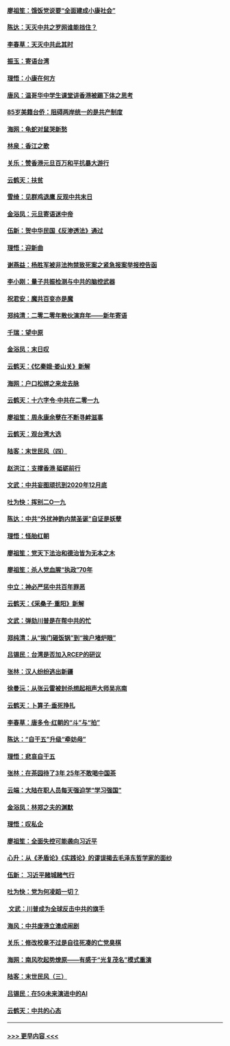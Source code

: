#### [廖祖笙：饿饭党说要“全面建成小康社会”](../pages/nsc993/n11767482.md?t=01042122) 
#### [陈达：天灭中共之罗网谁能挡住？](../pages/nsc993/n11767465.md?t=01042122) 
#### [李春草：天灭中共此其时](../pages/nsc993/n11767452.md?t=01042122) 
#### [振玉：寄语台湾](../pages/nsc993/n11767432.md?t=01042122) 
#### [理悟：小康在何方](../pages/nsc993/n11767394.md?t=01042122) 
#### [唐风：温哥华中学生课堂讲香港被踢下体之思考](../pages/nsc993/n11766848.md?t=01042122) 
#### [85岁美籍台侨：阻碍两岸统一的是共产制度](../pages/nsc993/n11765043.md?t=01042122) 
#### [海网：龟蛇对鼠哭新愁](../pages/nsc993/n11764895.md?t=01042122) 
#### [林泉：香江之歌](../pages/nsc993/n11764415.md?t=01042122) 
#### [关乐：赞香港元旦百万和平抗暴大游行](../pages/nsc993/n11764382.md?t=01042122) 
#### [云鹤天：扶贫](../pages/nsc993/n11764245.md?t=01042122) 
#### [雪绮：见群鸡退鹰  反观中共末日](../pages/nsc993/n11762112.md?t=01042122) 
#### [金浴凤：元旦寄语迷中帝](../pages/nsc993/n11761788.md?t=01042122) 
#### [伍新：贺中华民国《反渗透法》通过](../pages/nsc993/n11761994.md?t=01042122) 
#### [理悟：迎新曲](../pages/nsc993/n11761152.md?t=01042122) 
#### [谢燕益：杨胜军被非法拘禁致死案之紧急报案举报控告函](../pages/nsc993/n11756134.md?t=01042122) 
#### [李小刚：量子共振检测与中共的脑控武器](../pages/nsc993/n11754518.md?t=01042122) 
#### [祝君安：魔共百变亦是魔](../pages/nsc993/n11754469.md?t=01042122) 
#### [郑纯清：二零二零年散伙演弃年——新年寄语](../pages/nsc993/n11754195.md?t=01042122) 
#### [千瑞：望中原](../pages/nsc993/n11754159.md?t=01042122) 
#### [金浴凤：末日叹](../pages/nsc993/n11752359.md?t=01042122) 
#### [云鹤天：《忆秦娥‧娄山关》新解](../pages/nsc993/n11752348.md?t=01042122) 
#### [海网：户口松绑之来龙去脉](../pages/nsc993/n11752328.md?t=01042122) 
#### [云鹤天：十六字令‧中共在二零一九](../pages/nsc993/n11752305.md?t=01042122) 
#### [廖祖笙：周永康余孽在不断寻衅滋事](../pages/nsc993/n11751013.md?t=01042122) 
#### [云鹤天：观台湾大选](../pages/nsc993/n11751007.md?t=01042122) 
#### [陆客：末世民风（四）](../pages/nsc993/n11749203.md?t=01042122) 
#### [赵洪江：支撑香港 砥砺前行](../pages/nsc993/n11748482.md?t=01042122) 
#### [文武：中共妄图顽抗到2020年12月底](../pages/nsc993/n11748446.md?t=01042122) 
#### [吐为快：挥别二O一九](../pages/nsc993/n11748411.md?t=01042122) 
#### [陈达：中共“外扰神韵内禁圣诞”自证是妖孽](../pages/nsc993/n11748226.md?t=01042122) 
#### [理悟：怪胎红朝](../pages/nsc993/n11748206.md?t=01042122) 
#### [廖祖笙：党天下法治和德治皆为无本之木](../pages/nsc993/n11748135.md?t=01042122) 
#### [廖祖笙：杀人党血腥“执政”70年](../pages/nsc993/n11745144.md?t=01042122) 
#### [中立：神必严惩中共百年罪恶](../pages/nsc993/n11744970.md?t=01042122) 
#### [云鹤天：《采桑子‧重阳》新解](../pages/nsc993/n11744948.md?t=01042122) 
#### [文武：弹劾川普是在帮中共的忙](../pages/nsc993/n11744758.md?t=01042122) 
#### [郑纯清：从“挨门砸饭锅”到“挨户堵炉眼”](../pages/nsc993/n11744745.md?t=01042122) 
#### [吕锡民：台湾是否加入RCEP的研议](../pages/nsc993/n11744701.md?t=01042122) 
#### [张林：汉人纷纷逃出新疆](../pages/nsc993/n11743530.md?t=01042122) 
#### [徐曼沅：从张云雷被封杀想起相声大师吴兆南](../pages/nsc993/n11741816.md?t=01042122) 
#### [云鹤天：卜算子‧垂死挣扎](../pages/nsc993/n11739956.md?t=01042122) 
#### [李春草：唐多令‧红朝的“斗”与“拍”](../pages/nsc993/n11739830.md?t=01042122) 
#### [陈达：“自干五”升级“牵妨母”](../pages/nsc993/n11739724.md?t=01042122) 
#### [理悟：悲哀自干五](../pages/nsc993/n11739547.md?t=01042122) 
#### [张林：在茶园待了3年 25年不敢喝中国茶](../pages/nsc993/n11739240.md?t=01042122) 
#### [云端：大陆在职人员每天强迫学“学习强国”](../pages/nsc993/n11738735.md?t=01042122) 
#### [金浴凤：林郑之夫的渊默](../pages/nsc993/n11737735.md?t=01042122) 
#### [理悟：叹私企](../pages/nsc993/n11737715.md?t=01042122) 
#### [廖祖笙：全面失控可能袭向习近平](../pages/nsc993/n11737704.md?t=01042122) 
#### [心升：从《矛盾论》《实践论》的谬误揭去毛泽东哲学家的面纱](../pages/nsc993/n11736962.md?t=01042122) 
#### [伍新： 习近平赌城赌气行](../pages/nsc993/n11736929.md?t=01042122) 
#### [吐为快：党为何凌蹈一切？](../pages/nsc993/n11736915.md?t=01042122) 
#### [ 文武：川普成为全球反击中共的旗手](../pages/nsc993/n11736882.md?t=01042122) 
#### [海风：中共废港立澳成闹剧](../pages/nsc993/n11735857.md?t=01042122) 
#### [关乐：修改校章不过是自往死凑的亡党臭棋](../pages/nsc993/n11735097.md?t=01042122) 
#### [海网：南风吹起势燎原——有感于“光复茂名”模式重演](../pages/nsc993/n11732308.md?t=01042122) 
#### [陆客：末世民风（三）](../pages/nsc993/n11732211.md?t=01042122) 
#### [吕锡民：在5G未来演进中的AI](../pages/nsc993/n11730010.md?t=01042122) 
#### [云鹤天：中共的心态](../pages/nsc993/n11729906.md?t=01042122) 

----
#### [ >>> 更早内容 <<< ](../indexes/nsc993-earlier.md)
